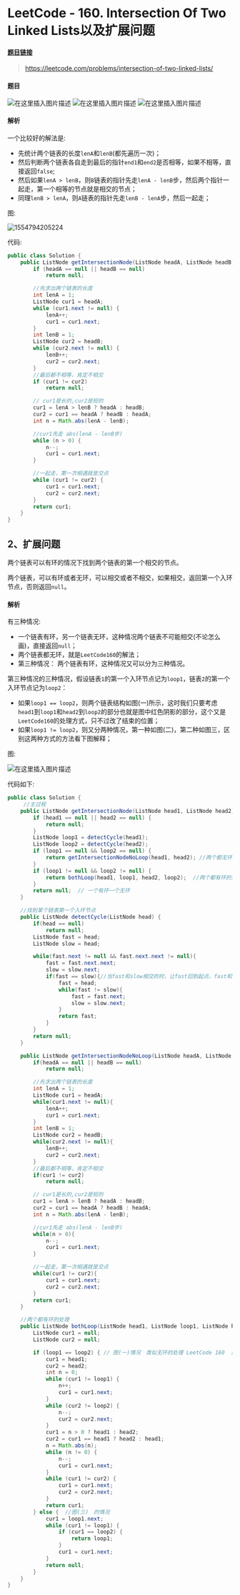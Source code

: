 # LeetCode - 160. Intersection Of Two Linked Lists以及扩展问题

#### [题目链接](https://leetcode.com/problems/intersection-of-two-linked-lists/)

> https://leetcode.com/problems/intersection-of-two-linked-lists/

#### 题目
![在这里插入图片描述](images/160_t.png)
![在这里插入图片描述](images/160_t2.png)
![在这里插入图片描述](images/160_t3.png)
#### 解析

一个比较好的解法是: 

* 先统计两个链表的长度`lenA`和`lenB`(都先遍历一次)；
* 然后判断两个链表各自走到最后的指针`end1`和`end2`是否相等，如果不相等，直接返回`false`;
* 然后如果`lenA > lenB`，则`B`链表的指针先走`lenA - lenB`步，然后两个指针一起走，第一个相等的节点就是相交的节点；
* 同理`lenB > lenA`，则`A`链表的指针先走`lenB - lenA`步，然后一起走；

图:

![1554794205224](assets/1554794205224.png)

代码:

```java
public class Solution {
    public ListNode getIntersectionNode(ListNode headA, ListNode headB) {
        if (headA == null || headB == null)
            return null;

        //先求出两个链表的长度
        int lenA = 1;
        ListNode cur1 = headA;
        while (cur1.next != null) {
            lenA++;
            cur1 = cur1.next;
        }
        int lenB = 1;
        ListNode cur2 = headB;
        while (cur2.next != null) {
            lenB++;
            cur2 = cur2.next;
        }
        //最后都不相等，肯定不相交
        if (cur1 != cur2)
            return null;

        // cur1是长的,cur2是短的
        cur1 = lenA > lenB ? headA : headB;
        cur2 = cur1 == headA ? headB : headA;
        int n = Math.abs(lenA - lenB);

        //cur1先走 abs(lenA - lenB步)
        while (n > 0) {
            n--;
            cur1 = cur1.next;
        }

        //一起走，第一次相遇就是交点
        while (cur1 != cur2) {
            cur1 = cur1.next;
            cur2 = cur2.next;
        }
        return cur1;
    }
}
```
## 2、扩展问题

两个链表可以有环的情况下找到两个链表的第一个相交的节点。

两个链表，可以有环或者无环，可以相交或者不相交，如果相交，返回第一个入环节点，否则返回`null`。

#### 解析

有三种情况: 

* 一个链表有环，另一个链表无环，这种情况两个链表不可能相交(不论怎么画)，直接返回`null`；
* 两个链表都无环，就是`LeetCode160`的解法；
* 第三种情况： 两个链表有环，这种情况又可以分为三种情况。

第三种情况的三种情况，假设链表`1`的第一个入环节点记为`loop1`，链表`2`的第一个入环节点记为`loop2`：

* 如果`loop1 == loop2`，则两个链表结构如图(一)所示，这时我们只要考虑`head1`到`loop1`和`head2`到`loop2`的部分也就是图中红色阴影的部分，这个又是`LeetCode160`的处理方式，只不过改了结束的位置；
* 如果`loop1 != loop2`，则又分两种情况，第一种如图(二)，第二种如图三，区别这两种方式的方法看下图解释；

图:

![在这里插入图片描述](images/160_s.png)

代码如下: 

```java
public class Solution {
     //主过程
    public ListNode getIntersectionNode(ListNode head1, ListNode head2) {
        if (head1 == null || head2 == null) {
            return null;
        }
        ListNode loop1 = detectCycle(head1);
        ListNode loop2 = detectCycle(head2);
        if (loop1 == null && loop2 == null) {
            return getIntersectionNodeNoLoop(head1, head2); //两个都无环的处理方式
        }
        if (loop1 != null && loop2 != null) {
            return bothLoop(head1, loop1, head2, loop2);  //两个都有环的处理
        }
        return null;  // 一个有环一个无环
    }

    //找到某个链表第一个入环节点
    public ListNode detectCycle(ListNode head) {
        if(head == null)
            return null;
        ListNode fast = head;
        ListNode slow = head;

        while(fast.next != null && fast.next.next != null){
            fast = fast.next.next;
            slow = slow.next;
            if(fast == slow){//当fast和slow相交的时，让fast回到起点，fast和slow都只走一步，然后fast和slow第一次相遇的地方就是交点
                fast = head;
                while(fast != slow){
                    fast = fast.next;
                    slow = slow.next;
                }
                return fast;
            }
        }
        return null;
    }

    public ListNode getIntersectionNodeNoLoop(ListNode headA, ListNode headB) {
        if(headA == null || headB == null)
            return null;

        //先求出两个链表的长度
        int lenA = 1;
        ListNode cur1 = headA;
        while(cur1.next != null){
            lenA++;
            cur1 = cur1.next;
        }
        int lenB = 1;
        ListNode cur2 = headB;
        while(cur2.next != null){
            lenB++;
            cur2 = cur2.next;
        }
        //最后都不相等，肯定不相交
        if(cur1 != cur2)
            return null;

        // cur1是长的,cur2是短的
        cur1 = lenA > lenB ? headA : headB;
        cur2 = cur1 == headA ? headB : headA;
        int n = Math.abs(lenA - lenB);

        //cur1先走 abs(lenA - lenB步)
        while(n > 0){
            n--;
            cur1 = cur1.next;
        }

        //一起走，第一次相遇就是交点
        while(cur1 != cur2){
            cur1 = cur1.next;
            cur2 = cur2.next;
        }
        return cur1;
    }

    //两个都有环的处理
    public ListNode bothLoop(ListNode head1, ListNode loop1, ListNode head2, ListNode loop2) {
        ListNode cur1 = null;
        ListNode cur2 = null;

        if (loop1 == loop2) { // 图(一)情况　类似无环的处理 LeetCode 160  这里和上面处理稍有点不同
            cur1 = head1;
            cur2 = head2;
            int n = 0;
            while (cur1 != loop1) {
                n++;
                cur1 = cur1.next;
            }
            while (cur2 != loop2) {
                n--;
                cur2 = cur2.next;
            }
            cur1 = n > 0 ? head1 : head2;
            cur2 = cur1 == head1 ? head2 : head1;
            n = Math.abs(n);
            while (n != 0) {
                n--;
                cur1 = cur1.next;
            }
            while (cur1 != cur2) {
                cur1 = cur1.next;
                cur2 = cur2.next;
            }
            return cur1;
        } else {  //图(三)　的情况
            cur1 = loop1.next;
            while (cur1 != loop1) {
                if (cur1 == loop2) {
                    return loop1;
                }
                cur1 = cur1.next;
            }
            return null;
        }
    }
}
```

